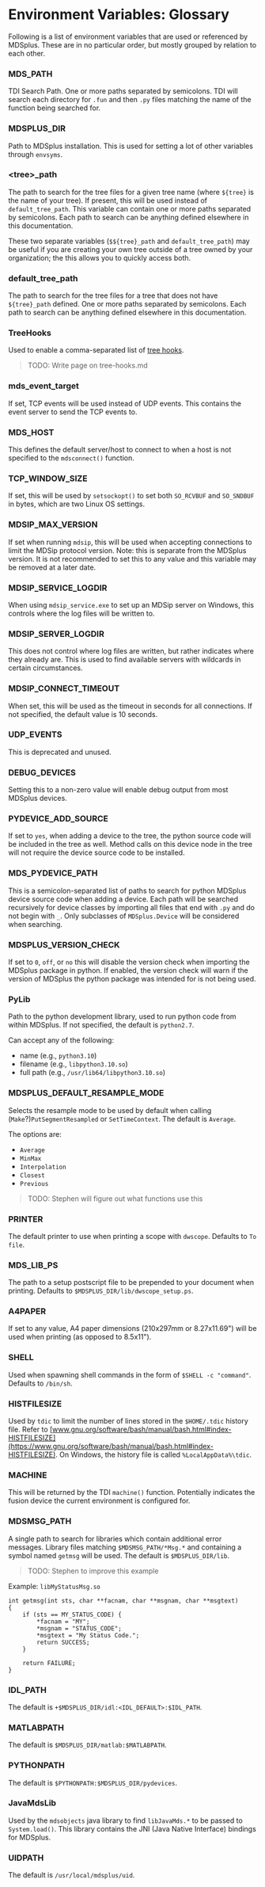 # Environment Variables: Glossary

Following is a list of environment variables that are used or referenced by MDSplus. These are in no particular order, but mostly grouped by relation to each other.

### MDS_PATH
TDI Search Path. One or more paths separated by semicolons. TDI will search each directory for `.fun` and then `.py` files matching the name of the function being searched for.

### MDSPLUS_DIR
Path to MDSplus installation. This is used for setting a lot of other variables through `envsyms`.

### \<tree\>_path
The path to search for the tree files for a given tree name (where `${tree}` is the name of your tree). If present, this will be used instead of `default_tree_path`. This variable can contain one or more paths separated by semicolons. Each path to search can be anything defined elsewhere in this documentation.

These two separate variables (`$${tree}_path` and `default_tree_path`) may be useful if you are creating your own tree outside of a tree owned by your organization; the this allows you to quickly access both.

### default_tree_path
The path to search for the tree files for a tree that does not have `${tree}_path` defined. One or more paths separated by semicolons. Each path to search can be anything defined elsewhere in this documentation.

### TreeHooks
Used to enable a comma-separated list of [tree hooks](tree-hooks.md).
> TODO: Write page on tree-hooks.md

### mds_event_target
If set, TCP events will be used instead of UDP events. This contains the event server to send the TCP events to.

### MDS_HOST
This defines the default server/host to connect to when a host is not specified to the `mdsconnect()` function.

### TCP_WINDOW_SIZE
If set, this will be used by `setsockopt()` to set both `SO_RCVBUF` and `SO_SNDBUF` in bytes, which are two Linux OS settings.

### MDSIP_MAX_VERSION
If set when running `mdsip`, this will be used when accepting connections to limit the MDSip protocol version. Note: this is separate from the MDSplus version. It is not recommended to set this to any value and this variable may be removed at a later date. 

### MDSIP_SERVICE_LOGDIR
When using `mdsip_service.exe` to set up an MDSip server on Windows, this controls where the log files will be written to.

### MDSIP_SERVER_LOGDIR 
This does not control where log files are written, but rather indicates where they already are. This is used to find available servers with wildcards in certain circumstances.

### MDSIP_CONNECT_TIMEOUT
When set, this will be used as the timeout in seconds for all connections. If not specified, the default value is 10 seconds. 

### UDP_EVENTS
This is deprecated and unused.

### DEBUG_DEVICES
Setting this to a non-zero value will enable debug output from most MDSplus devices. 

### PYDEVICE_ADD_SOURCE 
If set to `yes`, when adding a device to the tree, the python source code will be included in the tree as well. Method calls on this device node in the tree will not require the device source code to be installed.

### MDS_PYDEVICE_PATH
This is a semicolon-separated list of paths to search for python MDSplus device source code when adding a device. Each path will be searched recursively for device classes by importing all files that end with `.py` and do not begin with `_`. Only subclasses of `MDSplus.Device` will be considered when searching.

### MDSPLUS_VERSION_CHECK
If set to `0`, `off`, or `no` this will disable the version check when importing the MDSplus package in python. If enabled, the version check will warn if the version of MDSplus the python package was intended for is not being used.

### PyLib
Path to the python development library, used to run python code from within MDSplus. If not specified, the default is `python2.7`.

Can accept any of the following:
* name (e.g., `python3.10`)
* filename (e.g., `libpython3.10.so`)
* full path (e.g., `/usr/lib64/libpython3.10.so`)

### MDSPLUS_DEFAULT_RESAMPLE_MODE
Selects the resample mode to be used by default when calling (`Make`?)`PutSegmentResampled` or `SetTimeContext`. The default is `Average`.

The options are:
* `Average`
* `MinMax`
* `Interpolation`
* `Closest`
* `Previous`

>TODO: Stephen will figure out what functions use this

### PRINTER
The default printer to use when printing a scope with `dwscope`. Defaults to `To file`.

### MDS_LIB_PS
The path to a setup postscript file to be prepended to your document when printing. Defaults to `$MDSPLUS_DIR/lib/dwscope_setup.ps`.

### A4PAPER
If set to any value, A4 paper dimensions (210x297mm or 8.27x11.69") will be used when printing (as opposed to 8.5x11").

### SHELL
Used when spawning shell commands in the form of `$SHELL -c "command"`. Defaults to `/bin/sh`.

### HISTFILESIZE
Used by `tdic` to limit the number of lines stored in the `$HOME/.tdic` history file. Refer to
[www.gnu.org/software/bash/manual/bash.html#index-HISTFILESIZE](https://www.gnu.org/software/bash/manual/bash.html#index-HISTFILESIZE). On Windows, the history file is called `%LocalAppData%\tdic`.

### MACHINE
This will be returned by the TDI `machine()` function. Potentially indicates the fusion device the current environment is configured for.

### MDSMSG_PATH
A single path to search for libraries which contain additional error messages.
Library files matching `$MDSMSG_PATH/*Msg.*` and containing a symbol named `getmsg` will be used.
The default is `$MDSPLUS_DIR/lib`.

>TODO: Stephen to improve this example

Example:
`libMyStatusMsg.so`
```
int getmsg(int sts, char **facnam, char **msgnam, char **msgtext)
{
    if (sts == MY_STATUS_CODE) {
        *facnam = "MY";
        *msgnam = "STATUS_CODE";
        *msgtext = "My Status Code.";
        return SUCCESS;
    }

    return FAILURE;
}
```
### IDL_PATH
The default is `+$MDSPLUS_DIR/idl:<IDL_DEFAULT>:$IDL_PATH`.

### MATLABPATH
The default is `$MDSPLUS_DIR/matlab:$MATLABPATH`.

### PYTHONPATH
The default is `$PYTHONPATH:$MDSPLUS_DIR/pydevices`.

### JavaMdsLib
Used by the `mdsobjects` java library to find `libJavaMds.*` to be passed to `System.load()`. This library contains the JNI (Java Native Interface) bindings for MDSplus.

### UIDPATH
The default is `/usr/local/mdsplus/uid`.
